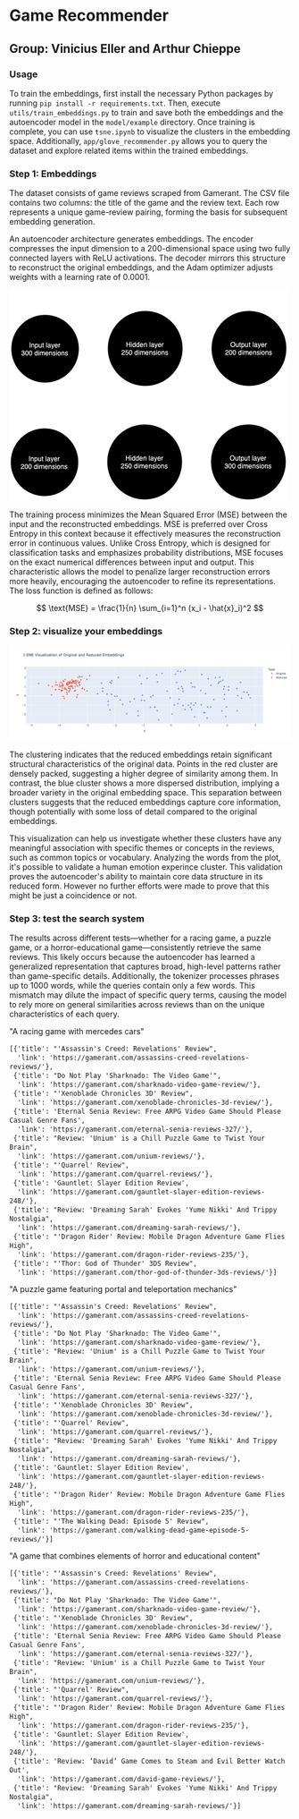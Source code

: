 # **Game Recommender**

## Group: Vinicius Eller and Arthur Chieppe

### Usage

To train the embeddings, first install the necessary Python packages by running `pip install -r requirements.txt`. Then, execute `utils/train_embeddings.py` to train and save both the embeddings and the autoencoder model in the `model/example` directory. Once training is complete, you can use `tsne.ipynb` to visualize the clusters in the embedding space. Additionally, `app/glove_recommender.py` allows you to query the dataset and explore related items within the trained embeddings.

### Step 1: Embeddings

The dataset consists of game reviews scraped from Gamerant. The CSV file contains two columns: the title of the game and the review text. Each row represents a unique game-review pairing, forming the basis for subsequent embedding generation.

An autoencoder architecture generates embeddings. The encoder compresses the input dimension to a 200-dimensional space using two fully connected layers with ReLU activations. The decoder mirrors this structure to reconstruct the original embeddings, and the Adam optimizer adjusts weights with a learning rate of 0.0001.

![Neural network topology](img/topology.png)

The training process minimizes the Mean Squared Error (MSE) between the input and the reconstructed embeddings. MSE is preferred over Cross Entropy in this context because it effectively measures the reconstruction error in continuous values. Unlike Cross Entropy, which is designed for classification tasks and emphasizes probability distributions, MSE focuses on the exact numerical differences between input and output. This characteristic allows the model to penalize larger reconstruction errors more heavily, encouraging the autoencoder to refine its representations. The loss function is defined as follows:

$$
\text{MSE} = \frac{1}{n} \sum_{i=1}^n (x_i - \hat{x}_i)^2
$$

### Step 2: visualize your embeddings

![Neural network topology](img/tsneEmbeddings.png)

The clustering indicates that the reduced embeddings retain significant structural characteristics of the original data. Points in the red cluster are densely packed, suggesting a higher degree of similarity among them. In contrast, the blue cluster shows a more dispersed distribution, implying a broader variety in the original embedding space. This separation between clusters suggests that the reduced embeddings capture core information, though potentially with some loss of detail compared to the original embeddings.

This visualization can help us investigate whether these clusters have any meaningful association with specific themes or concepts in the reviews, such as common topics or vocabulary. 
Analyzing the words from the plot, it's possible to validate a human emotion experince cluster. This validation proves the autoencoder's ability to maintain core data structure in its reduced form. However no further efforts were made to prove that this might be just a coincidence or not.

### Step 3: test the search system

The results across different tests—whether for a racing game, a puzzle game, or a horror-educational game—consistently retrieve the same reviews. This likely occurs because the autoencoder has learned a generalized representation that captures broad, high-level patterns rather than game-specific details. Additionally, the tokenizer processes phrases up to 1000 words, while the queries contain only a few words. This mismatch may dilute the impact of specific query terms, causing the model to rely more on general similarities across reviews than on the unique characteristics of each query.

"A racing game with mercedes cars"
```
[{'title': "'Assassin's Creed: Revelations' Review",
  'link': 'https://gamerant.com/assassins-creed-revelations-reviews/'},
 {'title': "Do Not Play 'Sharknado: The Video Game'",
  'link': 'https://gamerant.com/sharknado-video-game-review/'},
 {'title': "'Xenoblade Chronicles 3D' Review",
  'link': 'https://gamerant.com/xenoblade-chronicles-3d-review/'},
 {'title': 'Eternal Senia Review: Free ARPG Video Game Should Please Casual Genre Fans',
  'link': 'https://gamerant.com/eternal-senia-reviews-327/'},
 {'title': "Review: 'Unium' is a Chill Puzzle Game to Twist Your Brain",
  'link': 'https://gamerant.com/unium-reviews/'},
 {'title': "'Quarrel' Review",
  'link': 'https://gamerant.com/quarrel-reviews/'},
 {'title': 'Gauntlet: Slayer Edition Review',
  'link': 'https://gamerant.com/gauntlet-slayer-edition-reviews-248/'},
 {'title': "Review: 'Dreaming Sarah' Evokes 'Yume Nikki' And Trippy Nostalgia",
  'link': 'https://gamerant.com/dreaming-sarah-reviews/'},
 {'title': "'Dragon Rider' Review: Mobile Dragon Adventure Game Flies High",
  'link': 'https://gamerant.com/dragon-rider-reviews-235/'},
 {'title': "'Thor: God of Thunder' 3DS Review",
  'link': 'https://gamerant.com/thor-god-of-thunder-3ds-reviews/'}]
```

"A puzzle game featuring portal and teleportation mechanics"
```
[{'title': "'Assassin's Creed: Revelations' Review",
  'link': 'https://gamerant.com/assassins-creed-revelations-reviews/'},
 {'title': "Do Not Play 'Sharknado: The Video Game'",
  'link': 'https://gamerant.com/sharknado-video-game-review/'},
 {'title': "Review: 'Unium' is a Chill Puzzle Game to Twist Your Brain",
  'link': 'https://gamerant.com/unium-reviews/'},
 {'title': 'Eternal Senia Review: Free ARPG Video Game Should Please Casual Genre Fans',
  'link': 'https://gamerant.com/eternal-senia-reviews-327/'},
 {'title': "'Xenoblade Chronicles 3D' Review",
  'link': 'https://gamerant.com/xenoblade-chronicles-3d-review/'},
 {'title': "'Quarrel' Review",
  'link': 'https://gamerant.com/quarrel-reviews/'},
 {'title': "Review: 'Dreaming Sarah' Evokes 'Yume Nikki' And Trippy Nostalgia",
  'link': 'https://gamerant.com/dreaming-sarah-reviews/'},
 {'title': 'Gauntlet: Slayer Edition Review',
  'link': 'https://gamerant.com/gauntlet-slayer-edition-reviews-248/'},
 {'title': "'Dragon Rider' Review: Mobile Dragon Adventure Game Flies High",
  'link': 'https://gamerant.com/dragon-rider-reviews-235/'},
 {'title': "'The Walking Dead: Episode 5' Review",
  'link': 'https://gamerant.com/walking-dead-game-episode-5-reviews/'}]
```

"A game that combines elements of horror and educational content"
```
[{'title': "'Assassin's Creed: Revelations' Review",
  'link': 'https://gamerant.com/assassins-creed-revelations-reviews/'},
 {'title': "Do Not Play 'Sharknado: The Video Game'",
  'link': 'https://gamerant.com/sharknado-video-game-review/'},
 {'title': "'Xenoblade Chronicles 3D' Review",
  'link': 'https://gamerant.com/xenoblade-chronicles-3d-review/'},
 {'title': 'Eternal Senia Review: Free ARPG Video Game Should Please Casual Genre Fans',
  'link': 'https://gamerant.com/eternal-senia-reviews-327/'},
 {'title': "Review: 'Unium' is a Chill Puzzle Game to Twist Your Brain",
  'link': 'https://gamerant.com/unium-reviews/'},
 {'title': "'Quarrel' Review",
  'link': 'https://gamerant.com/quarrel-reviews/'},
 {'title': "'Dragon Rider' Review: Mobile Dragon Adventure Game Flies High",
  'link': 'https://gamerant.com/dragon-rider-reviews-235/'},
 {'title': 'Gauntlet: Slayer Edition Review',
  'link': 'https://gamerant.com/gauntlet-slayer-edition-reviews-248/'},
 {'title': 'Review: ‘David’ Game Comes to Steam and Evil Better Watch Out',
  'link': 'https://gamerant.com/david-game-reviews/'},
 {'title': "Review: 'Dreaming Sarah' Evokes 'Yume Nikki' And Trippy Nostalgia",
  'link': 'https://gamerant.com/dreaming-sarah-reviews/'}]
```

